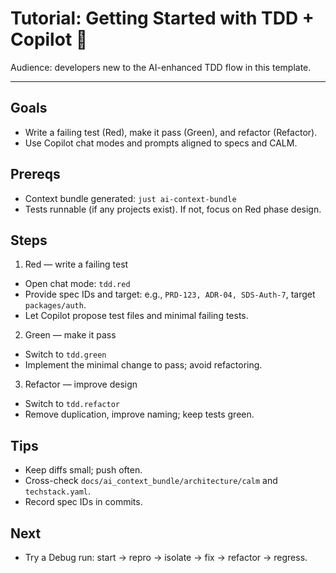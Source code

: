 # Tutorial: Getting Started with TDD + Copilot 🧪

Audience: developers new to the AI-enhanced TDD flow in this template.

---

## Goals

- Write a failing test (Red), make it pass (Green), and refactor (Refactor).
- Use Copilot chat modes and prompts aligned to specs and CALM.

## Prereqs

- Context bundle generated: `just ai-context-bundle`
- Tests runnable (if any projects exist). If not, focus on Red phase design.

## Steps

1. Red — write a failing test

- Open chat mode: `tdd.red`
- Provide spec IDs and target: e.g., `PRD-123, ADR-04, SDS-Auth-7`, target `packages/auth`.
- Let Copilot propose test files and minimal failing tests.

2. Green — make it pass

- Switch to `tdd.green`
- Implement the minimal change to pass; avoid refactoring.

3. Refactor — improve design

- Switch to `tdd.refactor`
- Remove duplication, improve naming; keep tests green.

## Tips

- Keep diffs small; push often.
- Cross-check `docs/ai_context_bundle/architecture/calm` and `techstack.yaml`.
- Record spec IDs in commits.

## Next

- Try a Debug run: start → repro → isolate → fix → refactor → regress.

